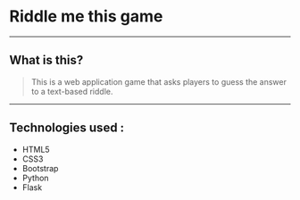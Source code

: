 #  Riddle me this game

----
## What is this?
> This is a web application game that asks players to guess the answer to a text-based riddle.
----
## Technologies used :
* HTML5
* CSS3
* Bootstrap
* Python
* Flask